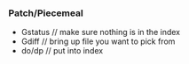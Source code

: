 ### Patch/Piecemeal

- Gstatus // make sure nothing is in the index
- Gdiff   // bring up file you want to pick from
- do/dp   // put into index

